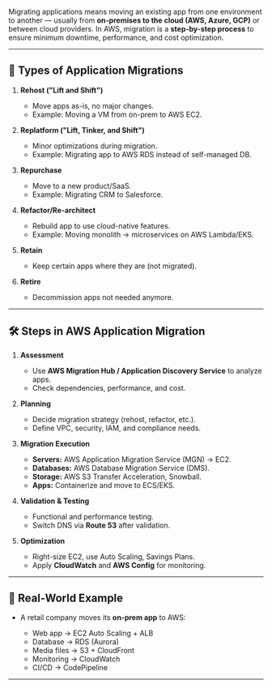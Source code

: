 Migrating applications means moving an existing app from one environment to another — usually from **on-premises to the cloud (AWS, Azure, GCP)** or between cloud providers. In AWS, migration is a **step-by-step process** to ensure minimum downtime, performance, and cost optimization.

---

## 🚀 Types of Application Migrations

1. **Rehost ("Lift and Shift")**

   * Move apps as-is, no major changes.
   * Example: Moving a VM from on-prem to AWS EC2.

2. **Replatform ("Lift, Tinker, and Shift")**

   * Minor optimizations during migration.
   * Example: Migrating app to AWS RDS instead of self-managed DB.

3. **Repurchase**

   * Move to a new product/SaaS.
   * Example: Migrating CRM to Salesforce.

4. **Refactor/Re-architect**

   * Rebuild app to use cloud-native features.
   * Example: Moving monolith → microservices on AWS Lambda/EKS.

5. **Retain**

   * Keep certain apps where they are (not migrated).

6. **Retire**

   * Decommission apps not needed anymore.

---

## 🛠️ Steps in AWS Application Migration

1. **Assessment**

   * Use **AWS Migration Hub / Application Discovery Service** to analyze apps.
   * Check dependencies, performance, and cost.

2. **Planning**

   * Decide migration strategy (rehost, refactor, etc.).
   * Define VPC, security, IAM, and compliance needs.

3. **Migration Execution**

   * **Servers:** AWS Application Migration Service (MGN) → EC2.
   * **Databases:** AWS Database Migration Service (DMS).
   * **Storage:** AWS S3 Transfer Acceleration, Snowball.
   * **Apps:** Containerize and move to ECS/EKS.

4. **Validation & Testing**

   * Functional and performance testing.
   * Switch DNS via **Route 53** after validation.

5. **Optimization**

   * Right-size EC2, use Auto Scaling, Savings Plans.
   * Apply **CloudWatch** and **AWS Config** for monitoring.

---

## 📌 Real-World Example

* A retail company moves its **on-prem app** to AWS:

  * Web app → EC2 Auto Scaling + ALB
  * Database → RDS (Aurora)
  * Media files → S3 + CloudFront
  * Monitoring → CloudWatch
  * CI/CD → CodePipeline

---

